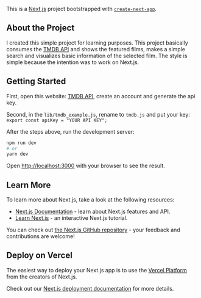 This is a [Next.js](https://nextjs.org/) project bootstrapped with [`create-next-app`](https://github.com/vercel/next.js/tree/canary/packages/create-next-app).

## About the Project

I created this simple project for learning purposes. This project basically consumes the [TMDB API](https://www.themoviedb.org/documentation/api) and shows the featured films, makes a simple search and visualizes basic information of the selected film. The style is simple because the intention was to work on Next.js.

## Getting Started

First, open this website: [TMDB API](https://www.themoviedb.org/documentation/api), create an account and generate the api key.

Second, in the `lib/tmdb_example.js`, rename to `tmdb.js` and put your key:
`export const apiKey = "YOUR API KEY";`

After the steps above, run the development server:

```bash
npm run dev
# or
yarn dev
```

Open [http://localhost:3000](http://localhost:3000) with your browser to see the result.

## Learn More

To learn more about Next.js, take a look at the following resources:

- [Next.js Documentation](https://nextjs.org/docs) - learn about Next.js features and API.
- [Learn Next.js](https://nextjs.org/learn) - an interactive Next.js tutorial.

You can check out [the Next.js GitHub repository](https://github.com/vercel/next.js/) - your feedback and contributions are welcome!

## Deploy on Vercel

The easiest way to deploy your Next.js app is to use the [Vercel Platform](https://vercel.com/new?utm_medium=default-template&filter=next.js&utm_source=create-next-app&utm_campaign=create-next-app-readme) from the creators of Next.js.

Check out our [Next.js deployment documentation](https://nextjs.org/docs/deployment) for more details.
